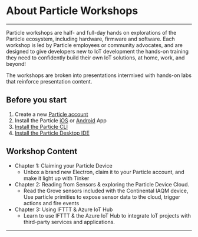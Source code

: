 # About Particle Workshops

---

Particle workshops are half- and full-day hands on explorations of the Particle ecosystem, including hardware, firmware and software. Each workshop is led by Particle employees or community advocates, and are designed to give developers new to IoT development the hands-on training they need to confidently build their own IoT solutions, at home, work, and beyond!

The workshops are broken into presentations intermixed with hands-on labs that reinforce presentation content.

## Before you start

1.  Create a new [Particle account](https://login.particle.io/signup)
2.  Install the Particle [iOS](https://itunes.apple.com/us/app/particle-build-photon-electron/id991459054?ls=1&mt=8) or [Android](https://play.google.com/store/apps/details?id=io.particle.android.app) App
3.  [Install the Particle CLI](https://docs.particle.io/guide/getting-started/connect/photon/#install-the-particle-cli)
4.  [Install the Particle Desktop IDE](https://docs.particle.io/guide/tools-and-features/dev/)

## Workshop Content

- Chapter 1: Claiming your Particle Device
  - Unbox a brand new Electron, claim it to your Particle account, and make it light up with Tinker
- Chapter 2: Reading from Sensors & exploring the Particle Device Cloud.
  - Read the Grove sensors included with the Continental IAQM device, Use particle primities to expose sensor data to the cloud, trigger actions and fire events
- Chapter 3: Using IFTTT & Azure IoT Hub
  - Learn to use IFTTT & the Azure IoT Hub to integrate IoT projects with third-party services and applications.

---
